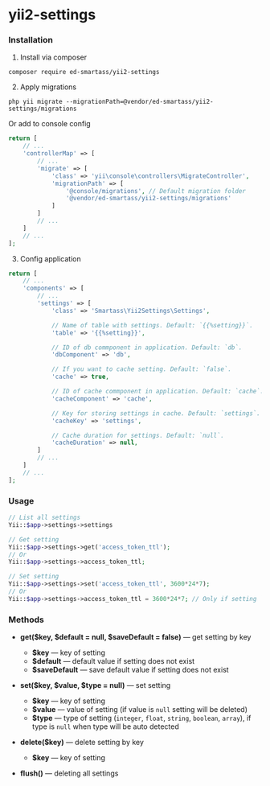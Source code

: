 # yii2-settings


### Installation

1. Install via composer
```
composer require ed-smartass/yii2-settings
```

2. Apply migrations

```
php yii migrate --migrationPath=@vendor/ed-smartass/yii2-settings/migrations
```

Or add to console config
```php
return [
    // ...
    'controllerMap' => [
        // ...
        'migrate' => [
            'class' => 'yii\console\controllers\MigrateController',
            'migrationPath' => [
                '@console/migrations', // Default migration folder
                '@vendor/ed-smartass/yii2-settings/migrations'
            ]
        ]
        // ...
    ]
    // ...
];
```

3. Config application
```php
return [
    // ...
    'components' => [
        // ...
        'settings' => [
            'class' => 'Smartass\Yii2Settings\Settings',

            // Name of table with settings. Default: `{{%setting}}`.
            'table' => '{{%setting}}',

            // ID of db commponent in application. Default: `db`. 
            'dbComponent' => 'db',

            // If you want to cache setting. Default: `false`.
            'cache' => true, 

            // ID of cache commponent in application. Default: `cache`.
            'cacheComponent' => 'cache', 

            // Key for storing settings in cache. Default: `settings`.
            'cacheKey' => 'settings', 

            // Cache duration for settings. Default: `null`.
            'cacheDuration' => null, 
        ]
        // ...
    ]
    // ...
];
```

### Usage

```php
// List all settings
Yii::$app->settings->settings

// Get setting
Yii::$app->settings->get('access_token_ttl');
// Or
Yii::$app->settings->access_token_ttl;

// Set setting
Yii::$app->settings->set('access_token_ttl', 3600*24*7);
// Or
Yii::$app->settings->access_token_ttl = 3600*24*7; // Only if setting `access_token_ttl` already exist
```


### Methods

* **get($key, $default = null, $saveDefault = false)** — get setting by key
    * **$key** — key of setting
    * **$default** — default value if setting does not exist
    * **$saveDefault** — save default value if setting does not exist

* **set($key, $value, $type = null)** — set setting
    * **$key** — key of setting
    * **$value** — value of setting (if value is `null` setting will be deleted)
    * **$type** — type of setting (`integer`, `float`, `string`, `boolean`, `array`), if type is `null` when type will be auto detected

* **delete($key)** — delete setting by key
    * **$key** — key of setting

* **flush()** — deleting all settings
